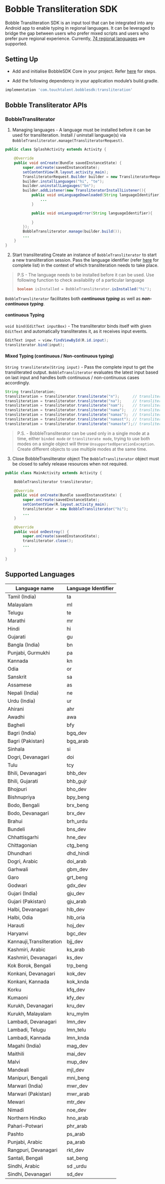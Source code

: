 
# Bobble Transliteration SDK

Bobble Transliteration SDK is an input tool that can be integrated into any Android app to enable typing in regional languages. It can be leveraged to bridge the gap between users who prefer mixed scripts and users who prefer pure regional experience. Currently, [74 regional languages](#supported_languages) are supported.

## <a name="setting_up"></a>Setting Up

- Add and initialise BobbleSDK Core in your project. Refer [here](readme_core.md) for steps.

- Add the following dependency in your application module’s build.gradle.
```groovy
implementation 'com.touchtalent.bobblesdk:transliteration'
```

## <a name="apis"></a>Bobble Transliterator APIs

### BobbleTransliterator

1. Managing languages - A language must be installed before it can be used for transliteration. Install / uninstall language(s) via ```BobbleTransliterator.manage(TransliteratorRequest)```. 
```java
public class SplashActivity extends Activity {

    @Override
    public void onCreate(Bundle savedInstanceState) {
        super.onCreate(savedInstanceState);
        setContentView(R.layout.activity_main);
        TransliteratorRequest.Builder builder = new TransliteratorRequest.Builder(this);
        builder.installLanguages("hi", "te");
        builder.uninstallLangauges("bn");
        builder.addListener(new TransliteratorInstallListener(){
            public void onLanguageDownloaded(String languageIdentifier){
                ...
            }

            public void onLanguageError(String languageIdentifier){
                
            }
        });
        BobbleTransliterator.manage(builder.build());
        ...
    }
}
```

2. Start transliterating
Create an instance of ```BobbleTransliterator``` to start a new transliteration session. Pass the language identifier (refer [here](#supported_languages) for complete list) in the context of which transliteration needs to take place.

>P.S - The language needs to be installed before it can be used. Use following function to check availability of a particular language
>```java
>boolean isInstalled = BobbleTransliterator.isInstalled("hi");
>```

 ```BobbleTransliterator``` facilitates both <b><i>continuous typing</i></b> as well as <b><i>non-continuous typing</i></b>.

#### continuous Typing
```void bind(EditText inputBox)``` - The transliterator binds itself with given ```EditText``` and automatically transliterates it, as it receives input events.
```java
EditText input = view.findViewById(R.id.input);
transliterator.bind(input);
```

#### Mixed Typing (continuous / Non-continuous typing)
```String transliterate(String input)``` - Pass the complete input to get the transliterated output. ```BobbleTransliterator``` evaluates the latest input based on last input and handles both continuous / non-continuous cases accordingly. 
```java
String transliteration;
transliteration = transliterator.transliterate("n");      // transliteration = "न"
transliteration = transliterator.transliterate("na");     // transliteration = "ना"
transliteration = transliterator.transliterate("nam");    // transliteration = "नम"
transliteration = transliterator.transliterate("nama");   // transliteration = "नामा"
transliteration = transliterator.transliterate("namas");  // transliteration = "नमस"
transliteration = transliterator.transliterate("namast"); // transliteration = "नमस्त"
transliteration = transliterator.transliterate("namaste");// transliteration = "नमस्ते" 
```

>P.S. - BobbleTransliterator can be used only in a single mode at a time, either ```binded mode``` or ```transliterate mode```, trying to use both modes on a single object will throw ```UnsupportedOperationException```. Create different objects to use multiple modes at the same time.

3. Close BobbleTransliterator object
The ```BobbleTransliterator``` object must be closed to safely release resources when not required.

```java
public class MainActivity extends Activity {

    BobbleTransliterator transliterator;

    @Override
    public void onCreate(Bundle savedInstanceState) {
        super.onCreate(savedInstanceState);
        setContentView(R.layout.activity_main);
        transliterator = new BobbleTransliterator("hi");
        ...
    }

    @Override
    public void onDestroy() {
        super.onCreate(savedInstanceState);
        transliterator.close();
        ...
    }

}
```
## <a name="supported_languages"></a>Supported Languages
| Language name | Language Identifier |
| ------------------------------------- | ---------- |
| Tamil (India)        | ta         |
| Malayalam            | ml         |
| Telugu               | te         |
| Marathi              | mr         |
| Hindi                | hi         |
| Gujarati             | gu         |
| Bangla (India)       | bn         |
| Punjabi, Gurmukhi    | pa         |
| Kannada              | kn         |
| Odia                 | or         |
| Sanskrit             | sa         |
| Assamese             | as         |
| Nepali (India)       | ne         |
| Urdu (India)         | ur         |
| Ahirani              | ahr        |
| Awadhi               | awa        |
| Bagheli              | bfy        |
| Bagri (India)        | bgq\_dev   |
| Bagri (Pakistan)     | bgq\_arab  |
| Sinhala              | si         |
| Dogri, Devanagari    | doi        |
| Tulu                 | tcy        |
| Bhili, Devanagari    | bhb\_dev   |
| Bhili, Gujarati      | bhb\_gujr  |
| Bhojpuri             | bho\_dev   |
| Bishnupriya          | bpy\_beng  |
| Bodo, Bengali        | brx\_beng  |
| Bodo, Devanagari     | brx\_dev   |
| Brahui               | brh\_urdu  |
| Bundeli              | bns\_dev   |
| Chhattisgarhi        | hne\_dev   |
| Chittagonian         | ctg\_beng  |
| Dhundhari            | dhd\_hindi |
| Dogri, Arabic        | doi\_arab  |
| Garhwali             | gbm\_dev   |
| Garo                 | grt\_beng  |
| Godwari              | gdx\_dev   |
| Gujari (India)       | gju\_dev   |
| Gujari (Pakistan)    | gju\_arab  |
| Halbi, Devanagari    | hlb\_dev   |
| Halbi, Odia          | hlb\_oria  |
| Harauti              | hoj\_dev   |
| Haryanvi             | bgc\_dev   |
| Kannauji,Transliteration              | bjj\_dev   |
| Kashmiri, Arabic     | ks\_arab   |
| Kashmiri, Devanagari | ks\_dev    |
| Kok Borok, Bengali   | trp\_beng  |
| Konkani, Devanagari  | kok\_dev   |
| Konkani, Kannada     | kok\_knda  |
| Korku                | kfq\_dev   |
| Kumaoni              | kfy\_dev   |
| Kurukh, Devanagari   | kru\_dev   |
| Kurukh, Malayalam    | kru\_mylm  |
| Lambadi, Devanagari  | lmn\_dev   |
| Lambadi, Telugu      | lmn\_telu  |
| Lambadi, Kannada     | lmn\_knda  |
| Magahi (India)       | mag\_dev   |
| Maithili             | mai\_dev   |
| Malvi                | mup\_dev   |
| Mandeali             | mjl\_dev   |
| Manipuri, Bengali    | mni\_beng  |
| Marwari (India)      | mwr\_dev   |
| Marwari (Pakistan)   | mwr\_arab  |
| Mewari               | mtr\_dev   |
| Nimadi               | noe\_dev   |
| Northern Hindko      | hno\_arab  |
| Pahari-Potwari       | phr\_arab  |
| Pashto               | ps\_arab   |
| Punjabi, Arabic      | pa\_arab   |
| Rangpuri, Devanagari | rkt\_dev   |
| Santali, Bengali     | sat\_beng  |
| Sindhi, Arabic       | sd \_urdu  |
| Sindhi, Devanagari   | sd\_dev    |

